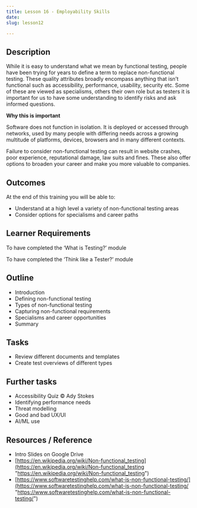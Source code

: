 ```yaml
---
title: Lesson 16 - Employability Skills
date: 
slug: lesson12

---
```

## **Description**

While it is easy to understand what we mean by functional testing, people have been trying for years to define a term to replace non-functional testing. These quality attributes broadly encompass anything that isn’t functional such as accessibility, performance, usability, security etc. Some of these are viewed as specialisms, others their own role but as testers it is important for us to have some understanding to identify risks and ask informed questions.

**Why this is important**

Software does not function in isolation. It is deployed or accessed through networks, used by many people with differing needs across a growing multitude of platforms, devices, browsers and in many different contexts.

Failure to consider non-functional testing can result in website crashes, poor experience, reputational damage, law suits and fines. These also offer options to broaden your career and make you more valuable to companies.

## **Outcomes**

At the end of this training you will be able to:

* Understand at a high level a variety of non-functional testing areas
* Consider options for specialisms and career paths

## **Learner Requirements**

To have completed the ‘What is Testing?’ module

To have completed the ‘Think like a Tester?’ module

## **Outline**

* Introduction
* Defining non-functional testing
* Types of non-functional testing
* Capturing non-functional requirements
* Specialisms and career opportunities
* Summary

## **Tasks**

* Review different documents and templates
* Create test overviews of different types

## **Further tasks**

* Accessibility Quiz © Ady Stokes
* Identifying performance needs
* Threat modelling
* Good and bad UX/UI
* AI/ML use

## **Resources / Reference**

* Intro Slides on Google Drive
* [https://en.wikipedia.org/wiki/Non-functional_testing](https://en.wikipedia.org/wiki/Non-functional_testing "https://en.wikipedia.org/wiki/Non-functional_testing")
* [https://www.softwaretestinghelp.com/what-is-non-functional-testing/](https://www.softwaretestinghelp.com/what-is-non-functional-testing/ "https://www.softwaretestinghelp.com/what-is-non-functional-testing/")